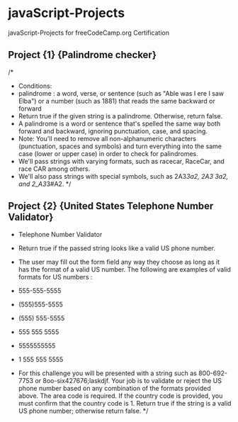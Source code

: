 # javaScript-Projects
javaScript-Projects for freeCodeCamp.org Certification
 
 ## Project {1} {Palindrome checker}
/* 
* Conditions:
* palindrome :  a word, verse, or sentence (such as "Able was I ere I saw Elba") or a number (such as 1881) that reads the same backward or forward
* Return true if the given string is a palindrome. Otherwise, return false.
* A palindrome is a word or sentence that's spelled the same way both forward and backward, ignoring punctuation, case, and spacing.
* Note: You'll need to remove all non-alphanumeric characters (punctuation, spaces and symbols) and turn everything into the same case (lower or upper case) in order to check for palindromes.
* We'll pass strings with varying formats, such as racecar, RaceCar, and race CAR among others.
* We'll also pass strings with special symbols, such as 2A3*3a2, 2A3 3a2, and 2_A3*3#A2. 
*/

 ## Project {2} {United States Telephone Number Validator}
  * Telephone Number Validator
* Return true if the passed string looks like a valid US phone number.

* The user may fill out the form field any way they choose as long as it has the format of a valid US number. The following are examples of valid formats for US numbers :

* 555-555-5555
* (555)555-5555
* (555) 555-5555
* 555 555 5555
* 5555555555
* 1 555 555 5555
* For this challenge you will be presented with a string such as 800-692-7753 or 8oo-six427676;laskdjf. Your job is to validate or reject the US phone number based on any combination of the formats provided above. The area code is required. If the country code is provided, you must confirm that the country code is 1. Return true if the string is a valid US phone number; otherwise return false.
 */
